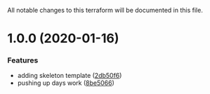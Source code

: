 All notable changes to this terraform will be documented in this file.

# 1.0.0 (2020-01-16)


### Features

* adding skeleton template ([2db50f6](https://github.com/barundel/terraform-aws-apigateway/commit/2db50f6cb5cacb7b26104985a5ddaaee5a888da5))
* pushing up days work ([8be5066](https://github.com/barundel/terraform-aws-apigateway/commit/8be5066096450217f4658e7355114152f779c0f8))
